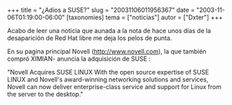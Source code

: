 +++
title = "¿Adios a SUSE?"
slug = "20031106011956367"
date = "2003-11-06T01:19:00-06:00"
[taxonomies]
tema = ["noticias"]
autor = ["Dxter"]
+++

Acabo de leer una noticia que aunada a la nota de hace unos días de la
desaparición de Red Hat libre me deja los pelos de punta.

En su pagina principal Novell (http://www.novell.com), la que también
compró XIMIAN- anuncia la adquisición de SUSE :

&quot;Novell Acquires SUSE LINUX With the open source expertise of SUSE
LINUX and Novell's award-winning networking solutions and services,
Novell can now deliver enterprise-class service and support for Linux
from the server to the desktop.&quot;
